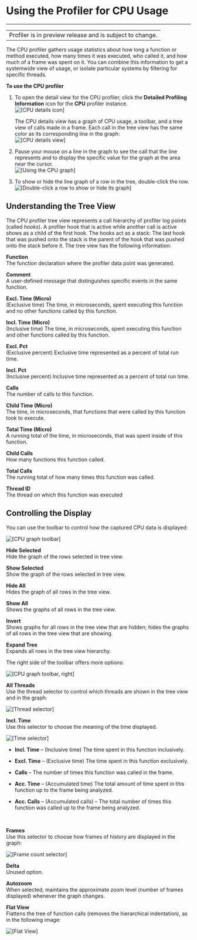 # Using the Profiler for CPU Usage<a name="profiler-cpu"></a>


****  

|  | 
| --- |
| Profiler is in preview release and is subject to change\.  | 

The CPU profiler gathers usage statistics about how long a function or method executed, how many times it was executed, who called it, and how much of a frame was spent on it\. You can combine this information to get a systemwide view of usage, or isolate particular systems by filtering for specific threads\. 

**To use the CPU profiler**

1. To open the detail view for the CPU profiler, click the **Detailed Profiling Information** icon for the **CPU** profiler instance\.   
![\[CPU details icon\]](http://docs.aws.amazon.com/lumberyard/latest/userguide/images/profiler-cpu-details-icon.png)

   The CPU details view has a graph of CPU usage, a toolbar, and a tree view of calls made in a frame\. Each call in the tree view has the same color as its corresponding line in the graph:   
![\[CPU details view\]](http://docs.aws.amazon.com/lumberyard/latest/userguide/images/profiler-cpu-details-view.png)

1. Pause your mouse on a line in the graph to see the call that the line represents and to display the specific value for the graph at the area near the cursor\.   
![\[Using the CPU graph\]](http://docs.aws.amazon.com/lumberyard/latest/userguide/images/profiler-cpu-graph-pause.png)

1. To show or hide the line graph of a row in the tree, double\-click the row\.   
![\[Double-click a row to show or hide its graph\]](http://docs.aws.amazon.com/lumberyard/latest/userguide/images/profiler-cpu-row-double-click.png)

## Understanding the Tree View<a name="profiler-cpu-understanding-tree-view"></a>

The CPU profiler tree view represents a call hierarchy of profiler log points \(called *hooks*\)\. A profiler hook that is active while another call is active shows as a child of the first hook\. The hooks act as a stack: The last hook that was pushed onto the stack is the parent of the hook that was pushed onto the stack before it\. The tree view has the following information:

**Function**  
The function declaration where the profiler data point was generated\.

**Comment**  
A user\-defined message that distinguishes specific events in the same function\.

**Excl\. Time \(Micro\)**  
\(Exclusive time\) The time, in microseconds, spent executing this function and no other functions called by this function\.

**Incl\. Time \(Micro\)**  
\(Inclusive time\) The time, in microseconds, spent executing this function and other functions called by this function\.

**Excl\. Pct**  
\(Exclusive percent\) Exclusive time represented as a percent of total run time\.

**Incl\. Pct**  
\(Inclusive percent\) Inclusive time represented as a percent of total run time\.

**Calls**  
The number of calls to this function\.

**Child Time \(Micro\)**  
The time, in microseconds, that functions that were called by this function took to execute\.

**Total Time \(Micro\)**  
A running total of the time, in microseconds, that was spent inside of this function\.

**Child Calls**  
How many functions this function called\.

**Total Calls**  
The running total of how many times this function was called\.

**Thread ID**  
The thread on which this function was executed 

## Controlling the Display<a name="profiler-cpu-controlling-the-display"></a>

You can use the toolbar to control how the captured CPU data is displayed: 

![\[CPU graph toolbar\]](http://docs.aws.amazon.com/lumberyard/latest/userguide/images/profiler-cpu-graph-toolbar-left.png)

**Hide Selected**  
Hide the graph of the rows selected in tree view\.

**Show Selected**  
Show the graph of the rows selected in tree view\.

**Hide All**  
Hides the graph of all rows in the tree view\.

**Show All**  
Shows the graphs of all rows in the tree view\.

**Invert**  
Shows graphs for all rows in the tree view that are hidden; hides the graphs of all rows in the tree view that are showing\.

**Expand Tree**  
Expands all rows in the tree view hierarchy\.

The right side of the toolbar offers more options:

![\[CPU graph toolbar, right\]](http://docs.aws.amazon.com/lumberyard/latest/userguide/images/profiler-cpu-graph-toolbar-right.png)

**All Threads**  
Use the thread selector to control which threads are shown in the tree view and in the graph:   

![\[Thread selector\]](http://docs.aws.amazon.com/lumberyard/latest/userguide/images/profiler-cpu-thread-selector.png)

**Incl\. Time**  
Use this selector to choose the meaning of the time displayed\.   

![\[Time selector\]](http://docs.aws.amazon.com/lumberyard/latest/userguide/images/profiler-cpu-thread-incl-time.png)
+ **Incl\. Time** – \(Inclusive time\) The time spent in this function inclusively\.
+ **Excl\. Time** – \(Exclusive time\) The time spent in this function exclusively\.
+ **Calls** – The number of times this function was called in the frame\.
+ **Acc\. Time** – \(Accumulated time\) The total amount of time spent in this function up to the frame being analyzed\.
+ **Acc\. Calls** – \(Accumulated calls\) – The total number of times this function was called up to the frame being analyzed\.

   

***<number>* Frames**  
Use this selector to choose how frames of history are displayed in the graph:   

![\[Frame count selector\]](http://docs.aws.amazon.com/lumberyard/latest/userguide/images/profiler-cpu-number-of-frames-to-display.png)

**Delta**  
Unused option\.

**Autozoom**  
When selected, maintains the approximate zoom level \(number of frames displayed\) whenever the graph changes\.

**Flat View**  
Flattens the tree of function calls \(removes the hierarchical indentation\), as in the following image:   

![\[Flat View\]](http://docs.aws.amazon.com/lumberyard/latest/userguide/images/profiler-cpu-flat-view.png)